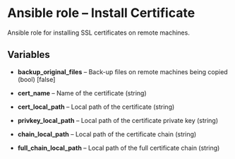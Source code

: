 # Ansible role – Install Certificate

Ansible role for installing SSL certificates on remote machines.


## Variables

* **backup\_original\_files** – Back-up files on remote machines being copied (bool) [false]

* **cert\_name** – Name of the certificate (string)

* **cert\_local\_path** – Local path of the certificate (string)

* **privkey\_local\_path** – Local path of the certificate private key (string)

* **chain\_local\_path** – Local path of the certificate chain (string)

* **full\_chain\_local\_path** – Local path of the full certificate chain (string)
